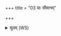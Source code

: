 +++
title = "03 याः सीमानम्"

+++
<details><summary>मूलम् (WS)</summary>

याः सीमानं विरुजन्ति मूर्धानं प्रत्यर्षणीः ।  
अहिंसन्तीरनामया निर्द्रवन्ति बहिर्बिलम् ॥॥ ३ ॥  
या हृदयमुपसर्पन्त्यनुतन्वन्ति कीकसाः ।  
अहिंसन्तीरनामया निर्द्रवन्ति बहिर्बिलम् ॥ ४ ॥
</details>